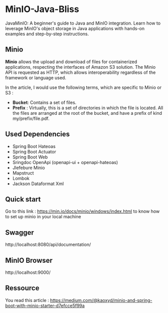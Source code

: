 # MinIO-Java-Bliss

JavaMinIO: A beginner's guide to Java and MinIO integration. Learn how to leverage MinIO's object storage in Java applications with hands-on examples and step-by-step instructions.

## Minio

**Minio** allows the upload and download of files for containerized applications, respecting the interfaces of Amazon S3 solution. The Minio API is requested as HTTP, which allows interoperability regardless of the framework or language used.

In the article, I would use the following terms, which are specific to Minio or S3 :

- **Bucket**: Contains a set of files.
- **Prefix** : Virtually, this is a set of directories in which the file is located. All the files are arranged at the root of the bucket, and have a prefix of kind my/prefix/file.pdf.

## Used Dependencies

- Spring Boot Hateoas
- Spring Boot Actuator
- Spring Boot Web
- Sringdoc OpenApi (openapi-ui + openapi-hateoas)
- Jlefebure Minio
- Mapstruct
- Lombok
- Jackson Dataformat Xml

## Quick start

Go to this link :
https://min.io/docs/minio/windows/index.html
to know how to set up minio in your local machine

## Swagger

http://localhost:8080/api/documentation/

## MinIO Browser

http://localhost:9000/

## Ressource
You read this article : https://medium.com/@kaoxyd/minio-and-spring-boot-with-minio-starter-d7efcce5f99a
